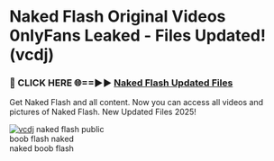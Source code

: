 # Naked Flash Original Videos 0nlyFans Leaked - Files Updated! (vcdj)

<h3>🔴 CLICK HERE 🌐==►► <a href="https://tinyurl.com/up5wt9bj" rel="nofollow">Naked Flash Updated Files</a></h3>

Get Naked Flash and all content. Now you can access all videos and pictures of Naked Flash. New Updated Files 2025!

[![vcdj](https://i.imgur.com/ABiUzMV.gif)](https://tinyurl.com/up5wt9bj)
naked flash public<br>
boob flash naked<br>
naked boob flash